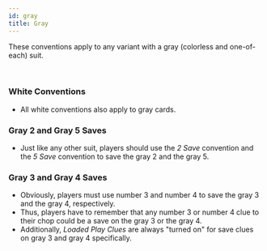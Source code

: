 ```yaml
---
id: gray
title: Gray
---
```


These conventions apply to any variant with a gray (colorless and one-of-each) suit.

<br />

### White Conventions

- All white conventions also apply to gray cards.

### Gray 2 and Gray 5 Saves

- Just like any other suit, players should use the *2 Save* convention and the *5 Save* convention to save the gray 2 and the gray 5.

### Gray 3 and Gray 4 Saves

- Obviously, players must use number 3 and number 4 to save the gray 3 and the gray 4, respectively.
- Thus, players have to remember that any number 3 or number 4 clue to their chop could be a save on the gray 3 or the gray 4.
- Additionally, *Loaded Play Clues* are always "turned on" for save clues on gray 3 and gray 4 specifically.
